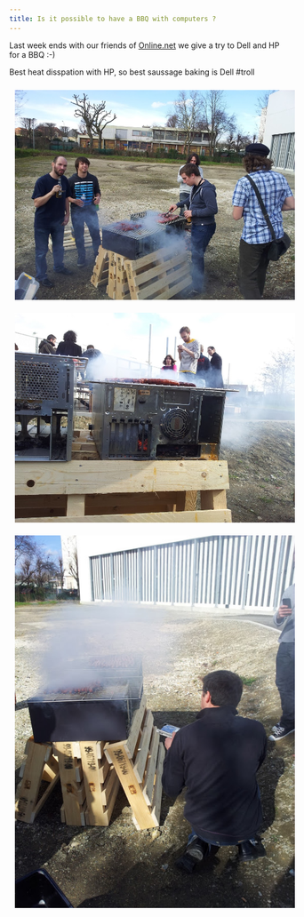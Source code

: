 ```yaml
---
title: Is it possible to have a BBQ with computers ?
---
```


Last week ends with our friends of [Online.net](http://www.online.net/) we give a try to Dell and HP for a BBQ :-)

Best heat disspation with HP, so best saussage baking is Dell \#troll

<center>
   <img src="/site_content/bbq/1.jpg" style="margin:10px;" />
   <img src="/site_content/bbq/2.jpg" style="margin:10px" />
   <img src="/site_content/bbq/3.jpg" style="margin:10px" />
</center>
